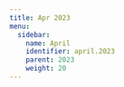 ```yaml
---
title: Apr 2023
menu:
  sidebar:
    name: April
    identifier: april.2023
    parent: 2023
    weight: 20
---
```

